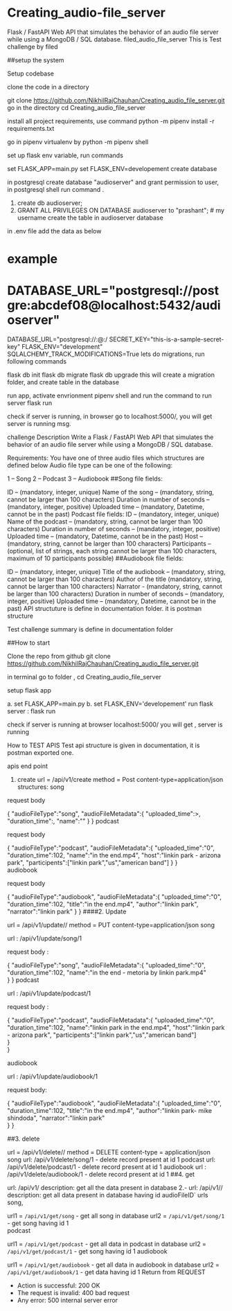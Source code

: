 # Creating_audio-file_server
Flask / FastAPI Web API that simulates the behavior of an audio file server while using a MongoDB / SQL database.
filed_audio_file_server
This is Test challenge by filed

##setup the system

Setup codebase

clone the code in a directory

 git clone https://github.com/NikhilRajChauhan/Creating_audio_file_server.git
go in the directory cd Creating_audio_file_server

install all project requirements, use command python -m pipenv install -r requirements.txt

go in pipenv virtualenv by python -m pipenv shell

set up flask env variable, run commands

set FLASK_APP=main.py
set FLASK_ENV=developement
create database

in postgresql create database "audioserver" and grant permission to user, in postgresql shell run command .

1. create db audioserver;
2. GRANT ALL PRIVILEGES ON DATABASE audioserver to "prashant"; # my username
create the table in audioserver database

in .env file add the data as below

# example
# DATABASE_URL="postgresql://postgre:abcdef08@localhost:5432/audioserver"
DATABASE_URL="postgresql://<username>:<password>@<server host>:<port>/<database name>
SECRET_KEY="this-is-a-sample-secret-key"
FLASK_ENV="development"
SQLALCHEMY_TRACK_MODIFICATIONS=True
lets do migrations, run following commands

flask db init
flask db migrate
flask db upgrade
this will create a migration folder, and create table in the database

run app, activate envrionment pipenv shell and run the command to run server flask run

check if server is running, in browser go to localhost:5000/, you will get server is running msg.

challenge Description
Write a Flask / FastAPI Web API that simulates the behavior of an audio file server while using a MongoDB / SQL database.

Requirements: You have one of three audio files which structures are defined below Audio file type can be one of the following:

1 – Song
2 – Podcast
3 – Audiobook
##Song file fields:

ID – (mandatory, integer, unique)
Name of the song – (mandatory, string, cannot be larger than 100 characters)
Duration in number of seconds – (mandatory, integer, positive)
Uploaded time – (mandatory, Datetime, cannot be in the past)
Podcast file fields:
ID – (mandatory, integer, unique)
Name of the podcast – (mandatory, string, cannot be larger than 100 characters)
Duration in number of seconds – (mandatory, integer, positive)
Uploaded time – (mandatory, Datetime, cannot be in the past)
Host – (mandatory, string, cannot be larger than 100 characters)
Participants – (optional, list of strings, each string cannot be larger than 100 characters, maximum of 10 participants possible)
##Audiobook file fields:

ID – (mandatory, integer, unique)
Title of the audiobook – (mandatory, string, cannot be larger than 100 characters)
Author of the title (mandatory, string, cannot be larger than 100 characters)
Narrator - (mandatory, string, cannot be larger than 100 characters)
Duration in number of seconds – (mandatory, integer, positive)
Uploaded time – (mandatory, Datetime, cannot be in the past)
API structuture is define in documentation folder. it is postman structure

Test challenge summary is define in documentation folder

##How to start

Clone the repo from github git clone https://github.com/NikhilRajChauhan/Creating_audio_file_server.git

in terminal go to folder , cd Creating_audio_file_server

setup flask app

 a. set FLASK_APP=main.py
 b. set FLASK_ENV='developement'
run flask server : flask run

check if server is running at browser localhost:5000/ you will get , server is running

How to TEST APIS
Test api structure is given in documentation, it is postman exported one.

apis end point
1. create
url = /api/v1/create 
method = Post
content-type=application/json
structures:
song

request body

 {
  "audioFileType":"song",
  "audioFileMetadata":{
      "uploaded_time":<upload time>>,
      "duration_time":<time duration in seconds>,
      "name":"<name of song>"
      }
  }
podcast

request body

 {
      "audioFileType":"podcast",
      "audioFileMetadata":{
              "uploaded_time":"0",
              "duration_time":102,
              "name":"in the end.mp4",
              "host":"linkin park - arizona park",
              "participents":["linkin park","us","american band"]
      }
   }      
audiobook

request body

  {
      "audioFileType":"audiobook",
      "audioFileMetadata":{
              "uploaded_time":"0",
              "duration_time":102,
              "title":"in the end.mp4",
              "author":"linkin park",
              "narrator":"linkin park"
      }
  }
####2. Update

url = /api/v1/update/<audioFileType>/<audioFileID> 
method = PUT
content-type=application/json
song

url : /api/v1/update/song/1

request body :

  {
      "audioFileType":"song",
      "audioFileMetadata":{
              "uploaded_time":"0",
              "duration_time":102,
              "name":"in the end - metoria by linkin park.mp4"    
      }
  }
podcast

url : /api/v1/update/podcast/1

request body :

  {
      "audioFileType":"podcast",
      "audioFileMetadata":{
          "uploaded_time":"0",
          "duration_time":102,
          "name":"linkin park in the end.mp4",
          "host":"linkin park - arizona park",
          "participents":["linkin park","us","american band"]    
       }    
}

audiobook

url : /api/v1/update/audiobook/1

request body:

  {
  "audioFileType":"audiobook",
  "audioFileMetadata":{
          "uploaded_time":"0",
          "duration_time":102,
          "title":"in the end.mp4",
          "author":"linkin park- mike shindoda",
          "narrator":"linkin park"  
  }
}

##3. delete

url = /api/v1/delete/<audioFileType>/<audioFileID>
method = DELETE
content-type = application/json
song
url: /api/v1/delete/song/1 - delete record present at id 1
podcast
url: /api/v1/delete/podcast/1 - delete record present at id 1
audiobook
url : /api/v1/delete/audiobook/1 - delete record present at id 1
##4. get

url: /api/v1/<audioFileType>
description: get all the data present in <audioFileType> database 2.- url: /api/v1/<audioFileType>/<audioFileID>
description: get all data present in <audioFileType> database having id audioFileID`
urls
song,

url1 = `/api/v1/get/song` - get all song in database
url2 = `/api/v1/get/song/1` - get song having id 1       
podcast

url1 = `/api/v1/get/podcast` - get all data in podcast in database
url2 = `/api/v1/get/podcast/1` - get song having id 1
audiobook

url1 = `/api/v1/get/audiobook` - get all data in audiobook in database
url2 = `/api/v1/get/audiobook/1` - get data having id 1
Return from REQUEST
- Action is successful: 200 OK
- The request is invalid: 400 bad request
- Any error: 500 internal server error
